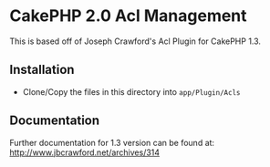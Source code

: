 # CakePHP 2.0 Acl Management 

This is based off of Joseph Crawford's Acl Plugin for CakePHP 1.3. 

## Installation

* Clone/Copy the files in this directory into `app/Plugin/Acls`

## Documentation

Further documentation for 1.3 version can be found at: http://www.jbcrawford.net/archives/314
